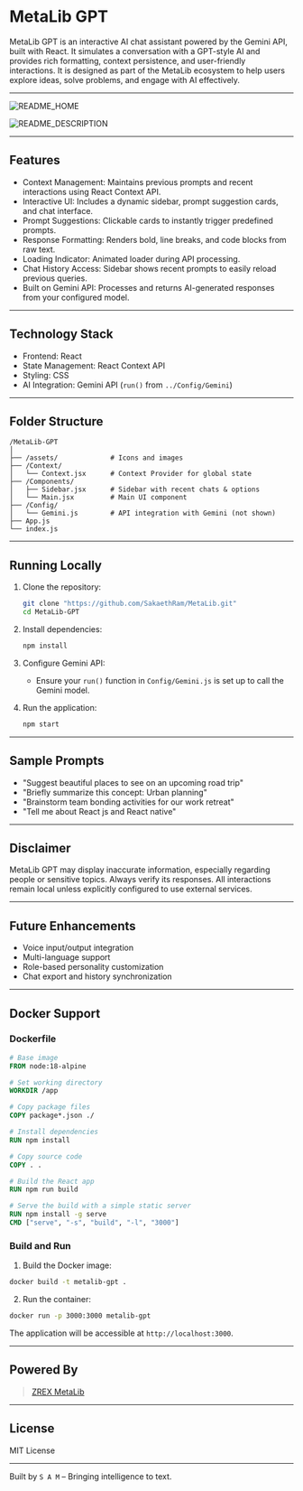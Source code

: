 # MetaLib GPT

MetaLib GPT is an interactive AI chat assistant powered by the Gemini API, built with React. It simulates a conversation with a GPT-style AI and provides rich formatting, context persistence, and user-friendly interactions. It is designed as part of the MetaLib ecosystem to help users explore ideas, solve problems, and engage with AI effectively.

---

![README_HOME](https://github.com/user-attachments/assets/b8e7adb5-88b5-4a1f-94ef-34bc536a1074)

![README_DESCRIPTION](https://github.com/user-attachments/assets/1a6f35f1-e11e-49ef-8f9d-cd4405570292)

---
## Features

- Context Management: Maintains previous prompts and recent interactions using React Context API.
- Interactive UI: Includes a dynamic sidebar, prompt suggestion cards, and chat interface.
- Prompt Suggestions: Clickable cards to instantly trigger predefined prompts.
- Response Formatting: Renders bold, line breaks, and code blocks from raw text.
- Loading Indicator: Animated loader during API processing.
- Chat History Access: Sidebar shows recent prompts to easily reload previous queries.
- Built on Gemini API: Processes and returns AI-generated responses from your configured model.

---

## Technology Stack

- Frontend: React
- State Management: React Context API
- Styling: CSS
- AI Integration: Gemini API (`run()` from `../Config/Gemini`)

---

## Folder Structure

```
/MetaLib-GPT
│
├── /assets/             # Icons and images
├── /Context/
│   └── Context.jsx      # Context Provider for global state
├── /Components/
│   ├── Sidebar.jsx      # Sidebar with recent chats & options
│   └── Main.jsx         # Main UI component
├── /Config/
│   └── Gemini.js        # API integration with Gemini (not shown)
├── App.js
└── index.js
```

---

## Running Locally

1. Clone the repository:
   ```bash
   git clone "https://github.com/SakaethRam/MetaLib.git"
   cd MetaLib-GPT
   ```

2. Install dependencies:
   ```bash
   npm install
   ```

3. Configure Gemini API:
   - Ensure your `run()` function in `Config/Gemini.js` is set up to call the Gemini model.

4. Run the application:
   ```bash
   npm start
   ```

---

## Sample Prompts

- "Suggest beautiful places to see on an upcoming road trip"
- "Briefly summarize this concept: Urban planning"
- "Brainstorm team bonding activities for our work retreat"
- "Tell me about React js and React native"

---

## Disclaimer

MetaLib GPT may display inaccurate information, especially regarding people or sensitive topics. Always verify its responses. All interactions remain local unless explicitly configured to use external services.

---

## Future Enhancements

- Voice input/output integration
- Multi-language support
- Role-based personality customization
- Chat export and history synchronization

---

## Docker Support

### Dockerfile

```Dockerfile
# Base image
FROM node:18-alpine

# Set working directory
WORKDIR /app

# Copy package files
COPY package*.json ./

# Install dependencies
RUN npm install

# Copy source code
COPY . .

# Build the React app
RUN npm run build

# Serve the build with a simple static server
RUN npm install -g serve
CMD ["serve", "-s", "build", "-l", "3000"]
```

### Build and Run

1. Build the Docker image:
```bash
docker build -t metalib-gpt .
```

2. Run the container:
```bash
docker run -p 3000:3000 metalib-gpt
```

The application will be accessible at `http://localhost:3000`.

---

## Powered By

> [ZREX MetaLib](https://zrex.netlify.app)

---

## License

MIT License

---

Built by `S A M` – Bringing intelligence to text.
